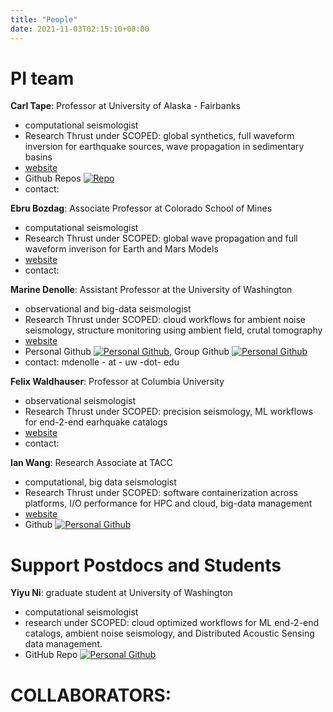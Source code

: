```yaml
---
title: "People"
date: 2021-11-03T02:15:10+08:00
---
```

# PI team

**Carl Tape**: Professor at University of Alaska - Fairbanks 
* computational seismologist
* Research Thrust under SCOPED: global synthetics, full waveform inversion for earthquake sources, wave propagation in sedimentary basins
* [website](https://seisscoped.org/people/)
* Github Repos [![Repo](https://badgen.net/badge/icon/GitHub?icon=github&label)](https://github.com/carltape)
* contact:

**Ebru Bozdag**: Associate Professor at Colorado School of Mines
* computational seismologist
* Research Thrust under SCOPED: global wave propagation and full waveform inverison for Earth and Mars Models
* [website](https://ebrucsm.wordpress.com/)
* contact: 


**Marine Denolle**: Assistant Professor at the University of Washington
* observational and big-data seismologist
* Research Thrust under SCOPED: cloud workflows for ambient noise seismology, structure monitoring using ambient field, crutal tomography
* [website](https://denolle-lab.github.io/)
* Personal Github [![Personal Github](https://badgen.net/badge/icon/GitHub?icon=github&label)](https://github.com/mdenolle), Group Github  [![Personal Github](https://badgen.net/badge/icon/GitHub?icon=github&label)](https://github.com/Denolle-lab)
* contact: mdenolle - at - uw -dot- edu

**Felix Waldhauser**: Professor at Columbia University
* observational seismologist
* Research Thrust under SCOPED: precision seismology, ML workflows for end-2-end earhquake catalogs
* [website](https://www.ldeo.columbia.edu/~felixw/)
* contact: 

**Ian Wang**: Research Associate at TACC
* computational, big data seismologist
* Research Thrust under SCOPED: software containerization across platforms, I/O performance for HPC and cloud, big-data management
* [website](https://www.tacc.utexas.edu/about/directory/ian-wang)
* Github [![Personal Github](https://badgen.net/badge/icon/GitHub?icon=github&label)](https://github.com/wangyinz)

# Support Postdocs and Students

**Yiyu Ni**: graduate student at University of Washington
* computational seismologist
* research under SCOPED: cloud optimized workflows for ML end-2-end catalogs, ambient noise seismology, and Distributed Acoustic Sensing data management.
* GitHub Repo [![Personal Github](https://badgen.net/badge/icon/GitHub?icon=github&label)](https://github.com/niyiyu)


# COLLABORATORS:
